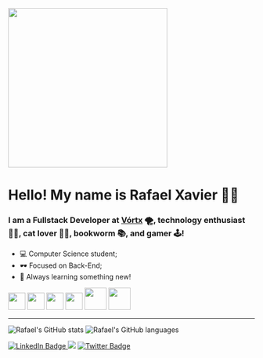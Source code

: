 <img src="[https://user-images.githubusercontent.com/78372916/200951189-97ce432f-46d4-4d5f-9f3d-ac4e3e13d5a1.jpg](https://github.com/rafaelxvr/rafaelxvr/assets/78372916/9c85e0c5-093d-4304-9881-bdefc95beb20)" width="325px" align="center">

# Hello! My name is Rafael Xavier 🐱‍💻
### I am a Fullstack Developer at [Vórtx](https://vortx.com.br/) 🌪, technology enthusiast 👨‍💻, cat lover 🐱‍👤, bookworm 📚, and gamer 🕹!

- 💻 Computer Science student;
- 🕶 Focused on Back-End;
- 🌱 Always learning something new!

<div> 
  <img src="https://cdn.jsdelivr.net/gh/devicons/devicon/icons/javascript/javascript-original.svg" width="35px"/>
  <img src="https://cdn.jsdelivr.net/gh/devicons/devicon/icons/typescript/typescript-original.svg" width="35px"/>
  <img src="https://cdn.jsdelivr.net/gh/devicons/devicon/icons/nodejs/nodejs-original-wordmark.svg" width="35px"/>
  <img src="https://cdn.jsdelivr.net/gh/devicons/devicon/icons/react/react-original-wordmark.svg" width="35px"/>
  <img src="https://cdn.jsdelivr.net/gh/devicons/devicon/icons/html5/html5-original.svg" width="45px"/>
  <img src="https://cdn.jsdelivr.net/gh/devicons/devicon/icons/csharp/csharp-original.svg" width="45px"/>
</div>

---
![Rafael's GitHub stats](https://github-readme-stats.vercel.app/api?username=rafaelxvr&show_icons=true&theme=radical)
![Rafael's GitHub languages](https://github-readme-stats.vercel.app/api/top-langs/?username=rafaelxvr&layout=compact&theme=radical&count-private=true)

<div id="badges">
  <a href = "https://github.com/rafaelxvr">
    <img src="https://img.shields.io/badge/LinkedIn-blue?style=for-the-badge&logo=linkedin&logoColor=white" alt="LinkedIn Badge"/>
  </a>
  <a href="https://instagram.com/rafaelxvr" target="_blank"><img src="https://img.shields.io/badge/-Instagram-%23E4405F?style=for-the-badge&logo=instagram&logoColor=white" target="_blank"></a>
  <a href = "[https://github.com/rafaelxvr](https://twitter.com/dangeroumasters)">
    <img src="https://img.shields.io/badge/Twitter-blue?style=for-the-badge&logo=twitter&logoColor=white" alt="Twitter Badge"/>
  </a>
</div>

